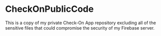 # CheckOnPublicCode
This is a copy of my private Check-On App repository excluding all of the sensitive files that could compromise the security of my Firebase server.
